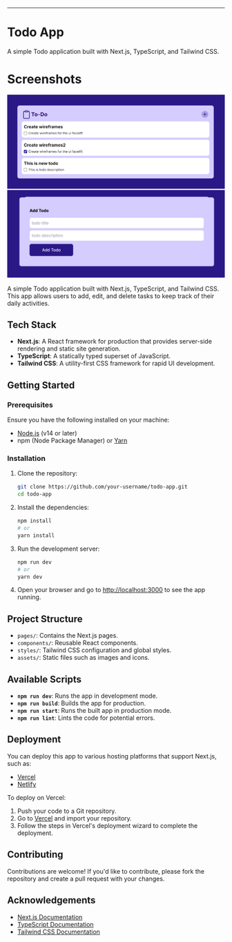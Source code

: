 ---

# Todo App

A simple Todo application built with Next.js, TypeScript, and Tailwind CSS.

# Screenshots

![Todo App Screenshot](./screenshots/screenshot1.png)
![Todo App Screenshot](./screenshots/screenshot2.png)

A simple Todo application built with Next.js, TypeScript, and Tailwind CSS. This app allows users to add, edit, and delete tasks to keep track of their daily activities.

## Tech Stack

- **Next.js**: A React framework for production that provides server-side rendering and static site generation.
- **TypeScript**: A statically typed superset of JavaScript.
- **Tailwind CSS**: A utility-first CSS framework for rapid UI development.

## Getting Started

### Prerequisites

Ensure you have the following installed on your machine:

- [Node.js](https://nodejs.org/en/) (v14 or later)
- npm (Node Package Manager) or [Yarn](https://yarnpkg.com/)

### Installation

1. Clone the repository:

   ```bash
   git clone https://github.com/your-username/todo-app.git
   cd todo-app
   ```

2. Install the dependencies:

   ```bash
   npm install
   # or
   yarn install
   ```

3. Run the development server:

   ```bash
   npm run dev
   # or
   yarn dev
   ```

4. Open your browser and go to [http://localhost:3000](http://localhost:3000) to see the app running.

## Project Structure

- `pages/`: Contains the Next.js pages.
- `components/`: Reusable React components.
- `styles/`: Tailwind CSS configuration and global styles.
- `assets/`: Static files such as images and icons.

## Available Scripts

- **`npm run dev`**: Runs the app in development mode.
- **`npm run build`**: Builds the app for production.
- **`npm run start`**: Runs the built app in production mode.
- **`npm run lint`**: Lints the code for potential errors.

## Deployment

You can deploy this app to various hosting platforms that support Next.js, such as:

- [Vercel](https://vercel.com/)
- [Netlify](https://www.netlify.com/)

To deploy on Vercel:

1. Push your code to a Git repository.
2. Go to [Vercel](https://vercel.com/) and import your repository.
3. Follow the steps in Vercel's deployment wizard to complete the deployment.

## Contributing

Contributions are welcome! If you'd like to contribute, please fork the repository and create a pull request with your changes.

## Acknowledgements

- [Next.js Documentation](https://nextjs.org/docs)
- [TypeScript Documentation](https://www.typescriptlang.org/docs/)
- [Tailwind CSS Documentation](https://tailwindcss.com/docs)
